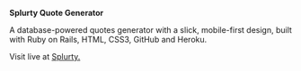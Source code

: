 **Splurty Quote Generator**


A database-powered quotes generator with a slick, mobile-first design, built with Ruby on Rails, HTML, CSS3, GitHub and Heroku.


Visit live at [Splurty.](https://splurty-mark-eberhard.herokuapp.com/)
